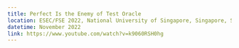 ```yaml
---
title: Perfect Is the Enemy of Test Oracle
location: ESEC/FSE 2022, National University of Singapore, Singapore, Singapore
datetime: November 2022
link: https://www.youtube.com/watch?v=k9060RSH0hg
---
```

